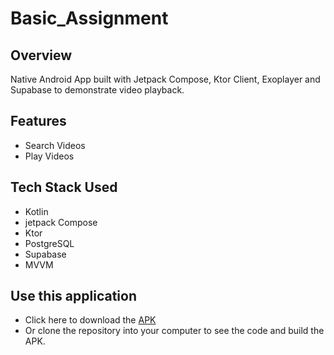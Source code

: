 # Basic_Assignment
## Overview
Native Android App built with Jetpack Compose, Ktor Client, Exoplayer and Supabase to demonstrate video playback.
## Features
* Search Videos
* Play Videos
## Tech Stack Used
* Kotlin
* jetpack Compose
* Ktor
* PostgreSQL
* Supabase
* MVVM
## Use this application
* Click here to download the [APK](https://drive.google.com/file/d/1U4FDJXoIpjT_OzHdQt3EcT-6lrNO6E9U/view?usp=sharing)
* Or clone the repository into your computer to see the code and build the APK.
